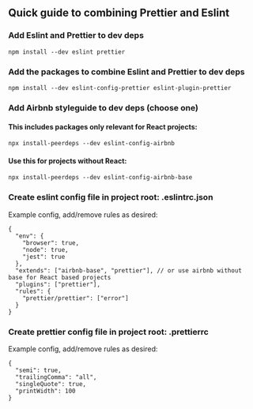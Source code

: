## Quick guide to combining Prettier and Eslint

### Add Eslint and Prettier to dev deps

`npm install --dev eslint prettier`

### Add the packages to combine Eslint and Prettier to dev deps

`npm install --dev eslint-config-prettier eslint-plugin-prettier`

### Add Airbnb styleguide to dev deps (choose one)

#### This includes packages only relevant for React projects:
`npx install-peerdeps --dev eslint-config-airbnb`

#### Use this for projects without React:
`npx install-peerdeps --dev eslint-config-airbnb-base`

### Create eslint config file in project root: .eslintrc.json

Example config, add/remove rules as desired:

```
{
  "env": {
    "browser": true,
    "node": true,
    "jest": true
  },
  "extends": ["airbnb-base", "prettier"], // or use airbnb without base for React based projects
  "plugins": ["prettier"],
  "rules": {
    "prettier/prettier": ["error"]
  }
}
```

### Create prettier config file in project root: .prettierrc

Example config, add/remove rules as desired:

```
{
  "semi": true,
  "trailingComma": "all",
  "singleQuote": true,
  "printWidth": 100
}
```
